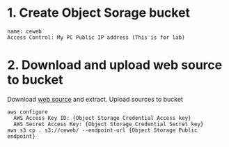# 1. Create Object Sorage bucket

    name: ceweb
    Access Control: My PC Public IP address (This is for lab) 

# 2. Download and upload web source to bucket

Download [web source](  ) and extract.
Upload sources to bucket

    aws configure
      AWS Access Key ID: {Object Storage Credential Access key}
      AWS Secret Access Key: {Object Storage Credential Secret key}
    aws s3 cp . s3://ceweb/ --endpoint-url {Object Storage Public endpoint}
